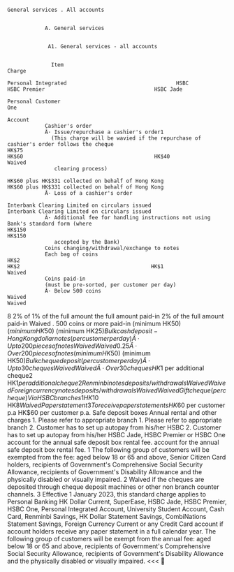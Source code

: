 


                                                                                                                                                                                                                                                                                                                                          General services . All accounts 


                A. General services 


                 A1. General services - all accounts 


                  Item                                                                                                                                                                                                                                                  Charge 
                                                                                                                                                                                                                  Personal Integrated                                   HSBC                                        HSBC Premier                                   HSBC Jade 
                                                                                                                                                                   Personal Customer                                                                                                One 
                                                                                                                                                                                                                           Account 
                Cashier's order 
                Â· Issue/repurchase a cashier's order1 
                  (This charge will be wavied if the repurchase of cashier's order follows the cheque                                                                                              HK$75                                                                    HK$60                                          HK$40                                      Waived 
                   clearing process) 
                                                                                                                                                              HK$60 plus HK$331 collected on behalf of Hong Kong                                                                    HK$60 plus HK$331 collected on behalf of Hong Kong 
                Â· Loss of a cashier's order 
                                                                                                                                                                     Interbank Clearing Limited on circulars issued                                                                        Interbank Clearing Limited on circulars issued 
                Â· Additional fee for handling instructions not using Bank's standard form (where                                                                                                  HK$150                                                                                                               HK$150 
                   accepted by the Bank) 
                Coins changing/withdrawal/exchange to notes 
                Each bag of coins                                                                                                                                                                   HK$2                                                                     HK$2                                          HK$1                                       Waived 
                Coins paid-in 
                (must be pre-sorted, per customer per day) 
                Â· Below 500 coins                                                                                                                                                                  Waived                                                                                                               Waived 
8                                                                                                                                                                                 2% of                                                                                                                        1% of the full amount 
                                                                                                                                                                                            the full amount paid-in                                        2% of the full amount paid-in                                                                              Waived 
                . 500 coins or more                                                                                                                                                                                                                                                                                        paid-in 
                                                                                                                                                                                          (minimum HK$50)                                                          (minimum HK$50) 
                                                                                                                                                                                                                                                                                                                  (minimum HK$25) 
                Bulk cash deposit - Hong Kong dollar notes (per customer per day) 
                Â· Up to 200 pieces of notes                                                                                                                                                        Waived                                                                                                               Waived 
                                                                                                                                                                             0.25% of the full amount deposited                                                                                    0.25% of the full amount deposited 
                Â· Over 200 pieces of notes 
                                                                                                                                                                                          (minimum HK$50)                                                                                                      (minimum HK$50) 
                Bulk cheque deposit (per customer per day) 
                Â· Up to 30 cheques                                                                                                                                                                Waived                                                                                                                Waived 
                Â· Over 30 cheques                                                                                                                                                 HK$1 per additional cheque2                                                                                           HK$1 per additional cheque2 
                Renminbi notes deposits/withdrawals                                                                                                                                               Waived                                                                                                                Waived 
                Foreign currency notes deposits/withdrawals                                                                                                                                        Waived                                                                                                               Waived 
                Gift cheque (per cheque) 
                Via HSBC branches1                                                                                                                                                                 HK$10                                                                     HK$8                                                                 Waived 
                Paper statement3 
                To receive paper statements                                                                                                                                          HK$60 per customer p.a                                                                                                HK$60 per customer p.a. 
                Safe deposit boxes 
                Annual rental and other charges                                                                                                                              1. Please refer to appropriate branch                                                                                1. Please refer to appropriate branch 
                                                                                                                                                               2. Customer has to set up autopay from his/her HSBC                                        2. Customer has to set up autopay from his/her HSBC Jade, HSBC Premier or HSBC One 
                                                                                                                                                                   account for the annual safe deposit box rental fee.                                                                   account for the annual safe deposit box rental fee. 
                1    The following group of customers will be exempted from the fee: aged below 18 or 65 and above, Senior Citizen Card holders, recipients of Government's Comprehensive Social Security Allowance, recipients of Government's Disability Allowance and the physically disabled or visually impaired. 
                2    Waived if the cheques are deposited through cheque deposit machines or other non branch counter channels. 
                3    Effective 1 January 2023, this standard charge applies to Personal Banking HK Dollar Current, SuperEase, HSBC Jade, HSBC Premier, HSBC One, Personal Integrated Account, University Student Account, Cash Card, Renminbi Savings, HK Dollar Statement Savings, CombiNations Statement Savings, Foreign Currency Current or any Credit Card account if account holders receive any paper statement in a full 
                     calendar year. The following group of customers will be exempt from the annual fee: aged below 18 or 65 and above, recipients of Government's Comprehensive Social Security Allowance, recipients of Government's Disability Allowance and the physically disabled or visually impaired. 
<<<

